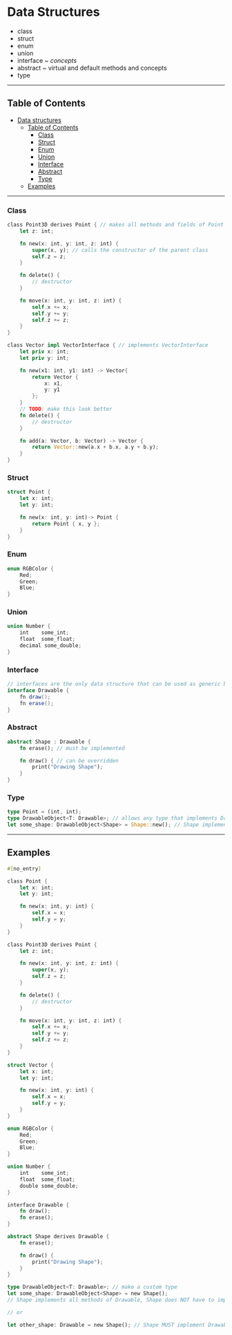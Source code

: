 # Data Structures
- class
- struct
- enum
- union
- interface  ~ *concepts*
- abstract   ~ virtual and default methods and concepts
- type

---

## Table of Contents
- [Data structures](#data-structures)
  - [Table of Contents](#table-of-contents)
    - [Class](#class)
    - [Struct](#struct)
    - [Enum](#enum)
    - [Union](#union)
    - [Interface](#interface)
    - [Abstract](#abstract)
    - [Type](#type)
  - [Examples](#examples)
    
---

### Class
```rs
class Point3D derives Point { // makes all methods and fields of Point available
    let z: int;

    fn new(x: int, y: int, z: int) {
        super(x, y); // calls the constructor of the parent class
        self.z = z;
    }

    fn delete() {
        // destructor
    }

    fn move(x: int, y: int, z: int) {
        self.x += x;
        self.y += y;
        self.z += z;
    }
}

class Vector impl VectorInterface { // implements VectorInterface
    let priv x: int;
    let priv y: int;

    fn new(x1: int, y1: int) -> Vector{
        return Vector {
            x: x1,
            y: y1
        };
    }
    // TODO: make this look better
    fn delete() {
        // destructor
    }

    fn add(a: Vector, b: Vector) -> Vector {
        return Vector::new(a.x + b.x, a.y + b.y);
    }
}
```

### Struct
```rs
struct Point {
    let x: int;
    let y: int;

    fn new(x: int, y: int)-> Point {
        return Point { x, y };
    }
}
```

### Enum
```cpp
enum RGBColor {
    Red;
    Green;
    Blue;
}
```

### Union
```rs
union Number {
    int    some_int;
    float  some_float;
    decimal some_double;
}
```

### Interface
```cs
// interfaces are the only data structure that can be used as generic bounds
interface Drawable {
    fn draw();
    fn erase();
}
```

### Abstract
```rs
abstract Shape : Drawable {
    fn erase(); // must be implemented

    fn draw() { // can be overridden
        print("Drawing Shape");
    }
}
```

### Type
```rs
type Point = (int, int);
type DrawableObject<T: Drawable>; // allows any type that implements Drawable
let some_shape: DrawableObject<Shape> = Shape::new(); // Shape implements Drawable
```

---

## Examples
```rs
#[no_entry]

class Point {
    let x: int;
    let y: int;

    fn new(x: int, y: int) {
        self.x = x;
        self.y = y;
    }
}

class Point3D derives Point {
    let z: int;

    fn new(x: int, y: int, z: int) {
        super(x, y);
        self.z = z;
    }

    fn delete() {
        // destructor
    }

    fn move(x: int, y: int, z: int) {
        self.x += x;
        self.y += y;
        self.z += z;
    }
}

struct Vector {
    let x: int;
    let y: int;

    fn new(x: int, y: int) {
        self.x = x;
        self.y = y;
    }
}

enum RGBColor {
    Red;
    Green;
    Blue;
}

union Number {
    int    some_int;
    float  some_float;
    double some_double;
}

interface Drawable {
    fn draw();
    fn erase();
}

abstract Shape derives Drawable {
    fn erase();

    fn draw() {
        print("Drawing Shape");
    }
}

type DrawableObject<T: Drawable>; // make a custom type
let some_shape: DrawableObject<Shape> = new Shape();
// Shape implements all methods of Drawable, Shape does NOT have to implement Drawable explicitly

// or

let other_shape: Drawable = new Shape(); // Shape MUST implement Drawable explicitly
```

